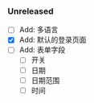 ### Unreleased

- [ ] Add: 多语言
- [x] Add: 默认的登录页面
- [ ] Add: 表单字段
    - [ ] 开关
    - [ ] 日期
    - [ ] 日期范围
    - [ ] 时间
